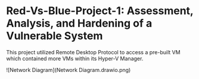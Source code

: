 # Red-Vs-Blue-Project-1: Assessment, Analysis, and Hardening of a Vulnerable System
This project utilized Remote Desktop Protocol to access a pre-built VM which contained more VMs within its Hyper-V Manager.

![Network Diagram](Network Diagram.drawio.png)
